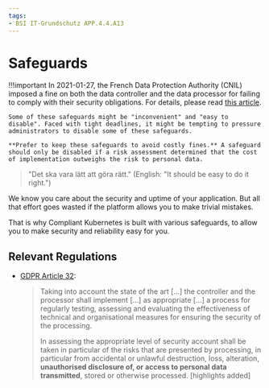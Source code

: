 ```yaml
---
tags:
- BSI IT-Grundschutz APP.4.4.A13
---
```


# Safeguards

!!!important
    In 2021-01-27, the French Data Protection Authority (CNIL) imposed a fine on both the data controller and the data processor for failing to comply with their security obligations. For details, please read [this article](https://www.fieldfisher.com/en/services/privacy-security-and-information/privacy-security-and-information-law-blog/cnil-fines-controller-and-processor-for-security-v).

    Some of these safeguards might be "inconvenient" and "easy to disable". Faced with tight deadlines, it might be tempting to pressure administrators to disable some of these safeguards.

    **Prefer to keep these safeguards to avoid costly fines.** A safeguard should only be disabled if a risk assessment determined that the cost of implementation outweighs the risk to personal data.

> "Det ska vara lätt att göra rätt." (English: "It should be easy to do it right.")

We know you care about the security and uptime of your application. But all that effort goes wasted if the platform allows you to make trivial mistakes.

That is why Compliant Kubernetes is built with various safeguards, to allow you to make security and reliability easy for you.

## Relevant Regulations

* [GDPR Article 32](https://gdpr.fan/a32):

    > Taking into account the state of the art [...] the controller and the processor shall implement [...] as appropriate [...] a process for regularly testing, assessing and evaluating the effectiveness of technical and organisational measures for ensuring the security of the processing.
    >
    > In assessing the appropriate level of security account shall be taken in particular of the risks that are presented by processing, in particular from accidental or unlawful destruction, loss, alteration, **unauthorised disclosure of, or access to personal data transmitted**, stored or otherwise processed. [highlights added]
